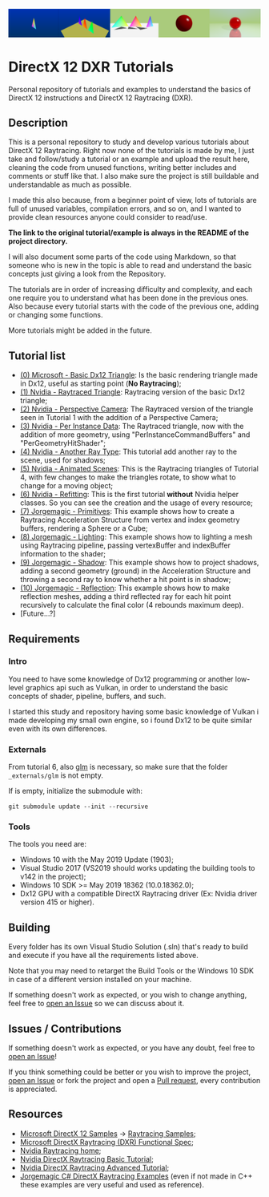 ![Header of Dx12 examples repository](ReadmeMedia/header.png)

# DirectX 12 DXR Tutorials
Personal repository of tutorials and examples to understand the basics of DirectX 12 instructions and DirectX 12 Raytracing (DXR).

## Description
This is a personal repository to study and develop various tutorials about DirectX 12 Raytracing. Right now none of the tutorials is made by me, I just take and follow/study a tutorial or an example and upload the result here, cleaning the code from unused functions, writing better includes and comments or stuff like that. I also make sure the project is still buildable and understandable as much as possible.

I made this also because, from a beginner point of view, lots of tutorials are full of unused variables, compilation errors, and so on, and I wanted to provide clean resources anyone could consider to read/use.

**The link to the original tutorial/example is always in the README of the project directory.**

I will also document some parts of the code using Markdown, so that someone who is new in the topic is able to read and understand the basic concepts just giving a look from the Repository.

The tutorials are in order of increasing difficulty and complexity, and each one require you to understand what has been done in the previous ones. Also because every tutorial starts with the code of the previous one, adding or changing some functions.

More tutorials might be added in the future.

## Tutorial list

* [(0) Microsoft - Basic Dx12 Triangle](https://github.com/ScrappyCocco/DirectX-DXR-Tutorials/tree/master/00-BasicDxTriangle): Is the basic rendering triangle made in Dx12, useful as starting point (**No Raytracing**);
* [(1) Nvidia - Raytraced Triangle](https://github.com/ScrappyCocco/DirectX-DXR-Tutorials/tree/master/01-Dx12DXRTriangle): Raytracing version of the basic Dx12 triangle;
* [(2) Nvidia - Perspective Camera](https://github.com/ScrappyCocco/DirectX-DXR-Tutorials/tree/master/02-Dx12DXRTriangle-PerspectiveCamera): The Raytraced version of the triangle seen in Tutorial 1 with the addition of a Perspective Camera;
* [(3) Nvidia - Per Instance Data](https://github.com/ScrappyCocco/DirectX-DXR-Tutorials/tree/master/03-DXRTriangle-PerInstanceData): The Raytraced triangle, now with the addition of more geometry, using "PerInstanceCommandBuffers" and "PerGeometryHitShader";
* [(4) Nvidia - Another Ray Type](https://github.com/ScrappyCocco/DirectX-DXR-Tutorials/tree/master/04-DXRTriangle-AnotherRayType): This tutorial add another ray to the scene, used for shadows;
* [(5) Nvidia - Animated Scenes](https://github.com/ScrappyCocco/DirectX-DXR-Tutorials/tree/master/05-DXRTriangle-AnimatedTriangle): This is the Raytracing triangles of Tutorial 4, with few changes to make the triangles rotate, to show what to change for a moving object;
* [(6) Nvidia - Refitting](https://github.com/ScrappyCocco/DirectX-DXR-Tutorials/tree/master/06-DXRTriangle-Rework): This is the first tutorial **without** Nvidia helper classes. So you can see the creation and the usage of every resource;
* [(7) Jorgemagic - Primitives](https://github.com/ScrappyCocco/DirectX-DXR-Tutorials/tree/master/07-Primitives): This example shows how to create a Raytracing Acceleration Structure from vertex and index geometry buffers, rendering a Sphere or a Cube;
* [(8) Jorgemagic - Lighting](https://github.com/ScrappyCocco/DirectX-DXR-Tutorials/tree/master/08-Lighting): This example shows how to lighting a mesh using Raytracing pipeline, passing vertexBuffer and indexBuffer information to the shader;
* [(9) Jorgemagic - Shadow](https://github.com/ScrappyCocco/DirectX-DXR-Tutorials/tree/master/09-Shadow): This example shows how to project shadows, adding a second geometry (ground) in the Acceleration Structure and throwing a second ray to know whether a hit point is in shadow;
* [(10) Jorgemagic - Reflection](https://github.com/ScrappyCocco/DirectX-DXR-Tutorials/tree/master/10-Reflection): This example shows how to make reflection meshes, adding a third reflected ray for each hit point recursively to calculate the final color (4 rebounds maximum deep).
* [Future...?]

## Requirements

### Intro
You need to have some knowledge of Dx12 programming or another low-level graphics api such as Vulkan, in order to understand the basic concepts of shader, pipeline, buffers, and such.

I started this study and repository having some basic knowledge of Vulkan i made developing my small own engine, so i found Dx12 to be quite similar even with its own differences.

### Externals
From tutorial 6, also [glm](https://github.com/g-truc/glm) is necessary, so make sure that the folder `_externals/glm` is not empty.

If is empty, initialize the submodule with:
```
git submodule update --init --recursive
```

### Tools
The tools you need are:

* Windows 10 with the May 2019 Update (1903);
* Visual Studio 2017 (VS2019 should works updating the building tools to v142 in the project);
* Windows 10 SDK >= May 2019 18362 (10.0.18362.0);
* Dx12 GPU with a compatible DirectX Raytracing driver (Ex: Nvidia driver version 415 or higher).

## Building
Every folder has its own Visual Studio Solution (.sln) that's ready to build and execute if you have all the requirements listed above.

Note that you may need to retarget the Build Tools or the Windows 10 SDK in case of a different version installed on your machine.

If something doesn't work as expected, or you wish to change anything, feel free to [open an Issue](https://github.com/ScrappyCocco/DirectX-DXR-Tutorials/issues) so we can discuss about it.

## Issues / Contributions

If something doesn't work as expected, or you have any doubt, feel free to [open an Issue](https://github.com/ScrappyCocco/DirectX-DXR-Tutorials/issues)!

If you think something could be better or you wish to improve the project, [open an Issue](https://github.com/ScrappyCocco/DirectX-DXR-Tutorials/issues) or fork the project and open a [Pull request](https://github.com/ScrappyCocco/DirectX-DXR-Tutorials/pulls), every contribution is appreciated.

## Resources

* [Microsoft DirectX 12 Samples](https://github.com/microsoft/DirectX-Graphics-Samples) -> [Raytracing Samples](https://github.com/microsoft/DirectX-Graphics-Samples/tree/master/Samples/Desktop/D3D12Raytracing);
* [Microsoft DirectX Raytracing (DXR) Functional Spec](https://github.com/microsoft/DirectX-Specs/blob/master/d3d/Raytracing.md);
* [Nvidia Raytracing home](https://developer.nvidia.com/rtx/raytracing);
* [Nvidia DirectX Raytracing Basic Tutorial](https://developer.nvidia.com/rtx/raytracing/dxr/DX12-Raytracing-tutorial-Part-1);
* [Nvidia DirectX Raytracing Advanced Tutorial](https://github.com/NVIDIAGameWorks/DxrTutorials);
* [Jorgemagic C# DirectX Raytracing Examples](https://github.com/Jorgemagic/CSharpDirectXRaytracing) (even if not made in C++ these examples are very useful and used as reference).
